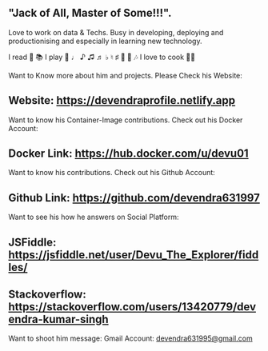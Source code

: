 ## "Jack of All, Master of Some!!!".
Love to work on data & Techs. 
Busy in developing, deploying and productionising and especially in learning new technology.

I read 📖 📚
I play 🎸  ♩ ♪ ♫ ♬ ♭ ♮ ♯ 🎼 🎵 🎶
I love to cook 👨‍🍳

Want to Know more about him and projects. Please Check his Website:
## Website: https://devendraprofile.netlify.app

Want to know his Container-Image contributions. Check out his Docker Account:
## Docker Link: https://hub.docker.com/u/devu01

Want to know his contributions. Check out his Github Account:
## Github Link: https://github.com/devendra631997

Want to see his how he answers on Social Platform:
## JSFiddle: https://jsfiddle.net/user/Devu_The_Explorer/fiddles/
## Stackoverflow: https://stackoverflow.com/users/13420779/devendra-kumar-singh

Want to shoot him message:
Gmail Account: devendra631995@gmail.com
